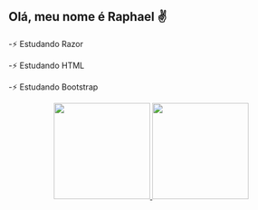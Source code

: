 ##  Olá, meu nome é Raphael ✌️

-⚡ Estudando Razor

-⚡ Estudando HTML

-⚡ Estudando Bootstrap

<div align="center">
<a href="https://github.com/ErrorRaphael">
<img height="170em" src="https://github-readme-stats.vercel.app/api?username=errorraphael&show_icons=true&theme=dracula&include_all_commits=true&count_private=true"/>
<img height="170em" src="https://github-readme-stats.vercel.app/api/top-langs/?username=errorraphael&layout=compact&langs_count=7&theme=dracula"/>
</div>
